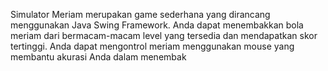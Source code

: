 Simulator Meriam merupakan game sederhana yang dirancang menggunakan Java Swing Framework. 
Anda dapat menembakkan bola meriam dari bermacam-macam level yang tersedia dan mendapatkan skor tertinggi. 
Anda dapat mengontrol meriam menggunakan mouse yang membantu akurasi Anda dalam menembak

